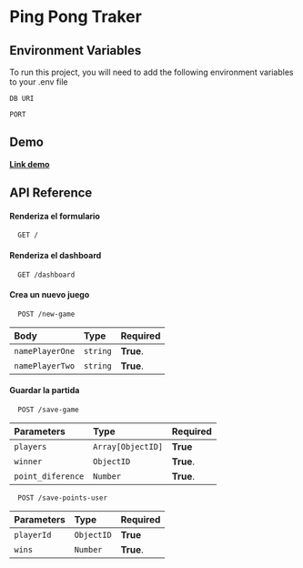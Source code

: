 
# Ping Pong Traker

## Environment Variables

To run this project, you will need to add the following environment variables to your .env file

`DB URI`

`PORT`



## Demo

**[Link demo](https://arvolution-test.herokuapp.com/)**


## API Reference

#### Renderiza el formulario

```http
  GET /
```

#### Renderiza el dashboard

```http
  GET /dashboard
```

#### Crea un nuevo juego

```http
  POST /new-game
```

| Body | Type     | Required                       |
| :-------- | :------- | :-------------------------------- |
| `namePlayerOne`      | `string` | **True**. |
| `namePlayerTwo`      | `string` | **True**. |

#### Guardar la partida

```http
  POST /save-game
```

| Parameters | Type     | Required                       |
| :-------- | :------- | :-------------------------------- |
| `players`      | `Array[ObjectID]` | **True** |
| `winner`      | `ObjectID` | **True**. |
| `point_diference`      | `Number` | **True**. |

```http
  POST /save-points-user
```

| Parameters | Type     | Required                       |
| :-------- | :------- | :-------------------------------- |
| `playerId`      | `ObjectID` | **True** |
| `wins`      | `Number` | **True**. |


